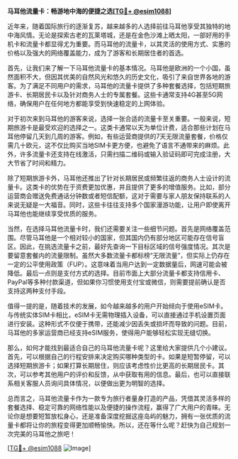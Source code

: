 **马耳他流量卡：畅游地中海的便捷之选[[TG💪+ @esim1088](https://t.me/s/esim1088)]**

近年来，随着国际旅行的逐渐复苏，越来越多的人选择前往马耳他享受其独特的地中海风情。无论是探索古老的瓦莱塔城，还是在金色沙滩上晒太阳，一部好用的手机卡和流量卡都显得尤为重要。而马耳他的流量卡，以其灵活的使用方式、实惠的价格以及强大的网络覆盖能力，成为了游客和长期居住者的首选。

首先，让我们来了解一下马耳他流量卡的基本情况。马耳他是欧洲的一个小国，虽然面积不大，但因其优美的自然风光和悠久的历史文化，吸引了来自世界各地的游客。为了满足不同用户的需求，马耳他的流量卡提供了多种套餐选择，包括短期旅游卡、长期居民卡以及针对商务人士的专属套餐。这些卡通常支持4G甚至5G网络，确保用户在任何地方都能享受到快速稳定的上网体验。

对于初次来到马耳他的游客来说，选择一张合适的流量卡至关重要。一般来说，短期旅游卡是最受欢迎的选择之一。这类卡通常以天为单位计费，适合那些计划在马耳他停留几天到几周的游客。例如，有些运营商提供的7天无限流量套餐，价格仅需几十欧元，这不仅比购买当地SIM卡更方便，也避免了语言不通带来的麻烦。此外，许多流量卡还支持在线激活，只需扫描二维码或输入验证码即可完成注册，大大节省了时间和精力。

除了短期旅游卡外，马耳他还推出了针对长期居民或频繁往返的商务人士设计的流量卡。这类卡的优势在于资费更加优惠，并且提供了更多的增值服务。比如，部分运营商会赠送免费通话分钟数或者短信配额，这对于需要与家人朋友保持联系的人来说无疑是一大福音。同时，这些卡往往支持多个国家漫游功能，让用户即使离开马耳他也能继续享受优质的服务。

当然，在选择马耳他流量卡时，我们还需要关注一些细节问题。首先是网络覆盖范围。尽管马耳他是一个相对较小的国家，但其国内仍有部分地区可能存在信号盲区。因此，在挑选流量卡之前，最好先查询一下目标区域的信号强度情况。其次是要留意套餐内的流量限制。虽然大多数流量卡都标榜“无限流量”，但实际上仍存在一定的公平使用政策（FUP）。这意味着当用户达到一定数据量后，网速可能会被降低。最后一点则是支付方式的选择。目前市面上大部分流量卡都支持信用卡、PayPal等多种付款渠道，但如果你习惯使用支付宝或微信，则需要提前确认是否支持这两种支付手段。

值得一提的是，随着技术的发展，如今越来越多的用户开始倾向于使用eSIM卡。与传统实体SIM卡相比，eSIM卡无需物理插入设备，可以直接通过手机设置页面进行安装。这种形式不仅便于携带，还能减少因丢失或损坏而导致的问题。目前，马耳他的多家运营商已经支持eSIM服务，使得用户能够轻松实现无缝切换。

那么，如何才能找到最适合自己的马耳他流量卡呢？这里给大家提供几个小建议。首先，可以根据自己的行程安排来决定购买哪种类型的卡。如果是短暂停留，可以选择短期旅游卡；如果打算长期居住，则应该考虑性价比更高的长期居民卡。其次，可以参考其他用户的评价和反馈，从中获取有用的信息。最后，也可以直接联系相关客服人员询问具体情况，以便做出更为明智的选择。

总而言之，马耳他流量卡作为一款专为旅行者量身打造的产品，凭借其灵活多样的套餐选择、稳定可靠的网络性能以及便捷的操作流程，赢得了广大用户的青睐。无论你是想要短暂放松身心，还是准备深度挖掘这座岛屿的魅力，拥有一张优质的流量卡都将让你的旅程变得更加顺畅愉快。所以，还在等什么呢？赶快为自己规划一次完美的马耳他之旅吧！

[[TG💪+ @esim1088](https://t.me/s/esim1088) ![Image](https://i.postimg.cc/4NQfJmqS/Snipaste-2025-05-13-00-14-12.png)]